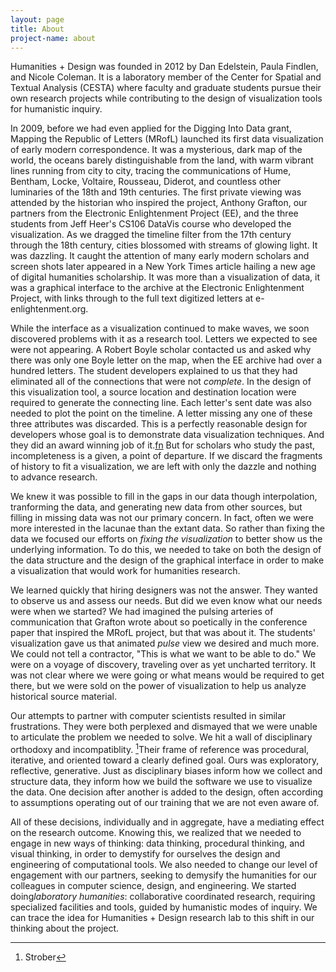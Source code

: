 ```yaml
---
layout: page
title: About
project-name: about
---
```


Humanities + Design was founded in 2012 by Dan Edelstein, Paula Findlen, and Nicole Coleman. It is a laboratory member of the Center for Spatial and Textual Analysis (CESTA) where faculty and graduate students pursue their own research projects while contributing to the design of visualization tools for humanistic inquiry.

In 2009, before we had even applied for the Digging Into Data grant, Mapping the Republic of Letters (MRofL) launched its first data visualization of early modern correspondence. It was a  mysterious, dark map of the world, the oceans barely distinguishable from the land, with warm vibrant lines running from city to city, tracing the communications of Hume, Bentham, Locke, Voltaire, Rousseau, Diderot, and countless other luminaries of the 18th and 19th centuries. The first private viewing was attended by the historian who inspired the project, Anthony Grafton, our partners from the Electronic Enlightenment Project (EE), and the three students from Jeff Heer's CS106 DataVis course who developed the visualization. As we dragged the timeline filter from the 17th century through the 18th century, cities blossomed with streams of glowing light. It was dazzling. It caught the attention of many early modern scholars and screen shots later appeared in a New York Times article hailing a new age of digital humanities scholarship. It was more than a visualization of data, it was a graphical interface to the archive at the Electronic Enlightenment Project, with links through to the full text digitized letters at e-enlightenment.org.

While the interface as a visualization continued to make waves, we soon discovered problems with it as a research tool. Letters we expected to see were not appearing. A Robert Boyle scholar contacted us and asked why there was only one Boyle letter on the map, when the EE archive had over a hundred letters. The student developers explained to us that they had eliminated all of the connections that were not *complete*. In the design of this visualization tool, a source location and destination location were required to generate the connecting line. Each letter's sent date was also needed to plot the point on the timeline. A letter missing any one of these three attributes was discarded. This is a perfectly reasonable design for developers whose goal is to demonstrate data visualization techniques. And they did an award winning job of it.[fn][1] But for scholars who study the past, incompleteness is a given, a point of departure. If we discard the fragments of history to fit a visualization, we are left with only the dazzle and nothing to advance research.

We knew it was possible to fill in the gaps in our data though interpolation, tranforming the data, and generating new data from other sources, but filling in missing data was not our primary concern. In fact, often we were more interested in the lacunae than the extant data. So rather than fixing the data we focused our efforts on *fixing the visualization* to better show us the underlying information. To do this, we needed to take on both the design of the data structure and the design of the graphical interface in order to make a visualization that would work for humanities research. 

We learned quickly that hiring designers was not the answer. They wanted to observe us and assess our needs. But did we even know what our needs were when we started? We had imagined the pulsing arteries of communication that Grafton wrote about so poetically in the conference paper that inspired the MRofL project, but that was about it. The students' visualization gave us that animated *pulse* view we desired and much more. We could not tell a contractor, "This is what we want to be able to do."  We were on a voyage of discovery, traveling over as yet uncharted territory. It was not clear where we were going or what means would be required to get there, but we were sold on the power of visualization to help us analyze historical source material.

Our attempts to partner with computer scientists resulted in similar frustrations. They were both perplexed and dismayed that we were unable to articulate the problem we needed to solve. We hit a wall of disciplinary orthodoxy and incompatiblity. [^1]Their frame of reference was procedural, iterative, and oriented toward a clearly defined goal. Ours was exploratory, reflective, generative. Just as disciplinary biases inform how we collect and structure data, they inform how we build the software we use to visualize the data. One decision after another is added to the design, often according to assumptions operating out of our training that we are not even aware of. 

All of these decisions, individually and in aggregate, have a mediating effect on the research outcome. Knowing this, we realized that we needed to  engage in new ways of thinking: data thinking, procedural thinking, and visual thinking, in order to demystify for ourselves the design and engineering of computational tools. We also needed to change our level of engagement with our partners, seeking to demysify the humanities for our colleagues in computer science, design, and engineering. We started doing*laboratory humanities*: collaborative coordinated research, requiring specialized facilities and tools, guided by humanistic modes of inquiry. We can trace the idea for Humanities + Design research lab to this shift in our thinking about the project.

[^1]:	Strober

[1]:	The%20students%20won%20the%20NACIS%20electronic%20map%20competition%20